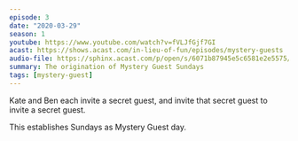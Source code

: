 ```yaml
---
episode: 3
date: "2020-03-29"
season: 1
youtube: https://www.youtube.com/watch?v=fVLJfGjf7GI
acast: https://shows.acast.com/in-lieu-of-fun/episodes/mystery-guests
audio-file: https://sphinx.acast.com/p/open/s/6071b87945e5c6581e2e5575/e/60773c232baca55c5d262aa7/media.mp3
summary: The origination of Mystery Guest Sundays
tags: [mystery-guest]
---
```

Kate and Ben each invite a secret guest, and invite that secret guest to invite a secret guest.

This establishes Sundays as Mystery Guest day.

